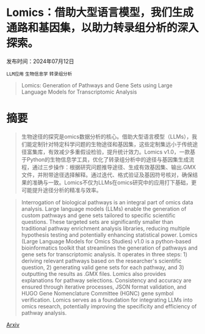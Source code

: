 # Lomics：借助大型语言模型，我们生成通路和基因集，以助力转录组分析的深入探索。

发布时间：2024年07月12日

`LLM应用` `生物信息学` `转录组分析`

> Lomics: Generation of Pathways and Gene Sets using Large Language Models for Transcriptomic Analysis

# 摘要

> 生物途径的探究是omics数据分析的核心。借助大型语言模型（LLMs），我们能定制针对特定科学问题的生物途径和基因集，这些定制集远小于传统途径富集库，有效减少多重假设检验，提升统计效力。Lomics v1.0，一款基于Python的生物信息学工具，优化了转录组分析中的途径与基因集生成流程，通过三步操作：根据研究问题推导途径、生成有效基因集、输出.GMX文件，并附带途径选择解释。通过迭代、格式验证及基因符号核对，确保结果的准确与一致。Lomics不仅为LLMs在omics研究中的应用打下基础，更可能提升途径分析的精准与效率。

> Interrogation of biological pathways is an integral part of omics data analysis. Large language models (LLMs) enable the generation of custom pathways and gene sets tailored to specific scientific questions. These targeted sets are significantly smaller than traditional pathway enrichment analysis libraries, reducing multiple hypothesis testing and potentially enhancing statistical power. Lomics (Large Language Models for Omics Studies) v1.0 is a python-based bioinformatics toolkit that streamlines the generation of pathways and gene sets for transcriptomic analysis. It operates in three steps: 1) deriving relevant pathways based on the researcher's scientific question, 2) generating valid gene sets for each pathway, and 3) outputting the results as .GMX files. Lomics also provides explanations for pathway selections. Consistency and accuracy are ensured through iterative processes, JSON format validation, and HUGO Gene Nomenclature Committee (HGNC) gene symbol verification. Lomics serves as a foundation for integrating LLMs into omics research, potentially improving the specificity and efficiency of pathway analysis.

[Arxiv](https://arxiv.org/abs/2407.09089)